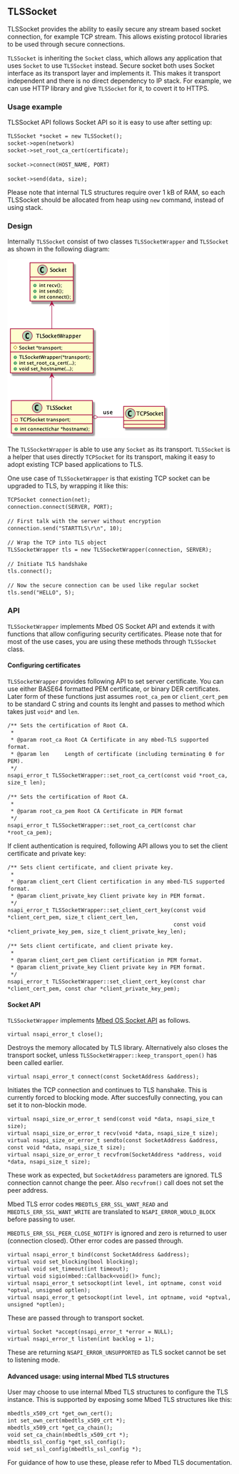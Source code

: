 ## TLSSocket

TLSSocket provides the ability to easily secure any stream based socket connection, for example TCP stream. This allows existing protocol libraries to be used through secure connections.

`TLSSocket` is inheriting the `Socket` class, which allows any application that uses `Socket` to use `TLSSocket` instead.
Secure socket both uses Socket interface as its transport layer and implements it. This makes it transport independent and there is no direct dependency to IP stack. For example, we can use HTTP library and give `TLSSocket` for it, to covert it to HTTPS.

### Usage example

TLSSocket API follows Socket API so it is easy to use after setting up:

```
TLSSocket *socket = new TLSSocket();
socket->open(network)
socket->set_root_ca_cert(certificate);

socket->connect(HOST_NAME, PORT)

socket->send(data, size);
```

Please note that internal TLS structures require over 1 kB of RAM, so each TLSSocket should be allocated from heap using `new` command, instead of using stack.


### Design

Internally `TLSSocket` consist of two classes `TLSSocketWrapper` and `TLSSocket` as shown in the following diagram:

![TLSSocket UML](tlssocket.png)

The `TLSSocketWrapper` is able to use any `Socket` as its transport. `TLSSocket` is a helper that uses directly `TCPSocket` for its transport, making it easy to adopt existing TCP based applications to TLS.

One use case of `TLSSocketWrapper` is that existing TCP socket can be upgraded to TLS, by wrapping it like this:

```
TCPSocket connection(net);
connection.connect(SERVER, PORT);

// First talk with the server without encryption
connection.send("STARTTLS\r\n", 10);

// Wrap the TCP into TLS object
TLSSocketWrapper tls = new TLSSocketWrapper(connection, SERVER);

// Initiate TLS handshake
tls.connect();

// Now the secure connection can be used like regular socket
tls.send("HELLO", 5);
```

### API

`TLSSocketWrapper` implements Mbed OS Socket API and extends it with functions that allow configuring security certificates. Please note that for most of the use cases, you are using these methods through `TLSSocket` class.

#### Configuring certificates

`TLSSocketWrapper` provides following API to set server certificate. You can use either BASE64 formatted PEM certificate, or binary DER certificates. Later form of these functions just assumes `root_ca_pem` or `client_cert_pem` to be standard C string and counts its lenght and passes to method which takes just `void*` and `len`.

```
/** Sets the certification of Root CA.
 *
 * @param root_ca Root CA Certificate in any mbed-TLS supported format.
 * @param len     Length of certificate (including terminating 0 for PEM).
 */
nsapi_error_t TLSSocketWrapper::set_root_ca_cert(const void *root_ca, size_t len);

/** Sets the certification of Root CA.
 *
 * @param root_ca_pem Root CA Certificate in PEM format
 */
nsapi_error_t TLSSocketWrapper::set_root_ca_cert(const char *root_ca_pem);
```

If client authentication is required, following API allows you to set the client certificate and private key:

```
/** Sets client certificate, and client private key.
 *
 * @param client_cert Client certification in any mbed-TLS supported format.
 * @param client_private_key Client private key in PEM format.
 */
nsapi_error_t TLSSocketWrapper::set_client_cert_key(const void *client_cert_pem, size_t client_cert_len,
                                                    const void *client_private_key_pem, size_t client_private_key_len);

/** Sets client certificate, and client private key.
 *
 * @param client_cert_pem Client certification in PEM format.
 * @param client_private_key Client private key in PEM format.
 */
nsapi_error_t TLSSocketWrapper::set_client_cert_key(const char *client_cert_pem, const char *client_private_key_pem);
```

#### Socket API

`TLSSocketWrapper` implements [Mbed OS Socket API](https://os.mbed.com/docs/v5.10/apis/network-socket.html) as follows.

```
virtual nsapi_error_t close();
```

Destroys the memory allocated by TLS library.
Alternatively also closes the transport socket, unless `TLSSocketWrapper::keep_transport_open()` has been called earlier.


```
virtual nsapi_error_t connect(const SocketAddress &address);
```

Initiates the TCP connection and continues to TLS hanshake.
This is currently forced to blocking mode. After succesfully connecting, you can set it to non-blockin mode.

```
virtual nsapi_size_or_error_t send(const void *data, nsapi_size_t size);
virtual nsapi_size_or_error_t recv(void *data, nsapi_size_t size);
virtual nsapi_size_or_error_t sendto(const SocketAddress &address, const void *data, nsapi_size_t size);
virtual nsapi_size_or_error_t recvfrom(SocketAddress *address, void *data, nsapi_size_t size);
```
These work as expected, but `SocketAddress` parameters are ignored. TLS connection cannot
change the peer. Also `recvfrom()` call does not set the peer address.

Mbed TLS error codes `MBEDTLS_ERR_SSL_WANT_READ` and `MBEDTLS_ERR_SSL_WANT_WRITE` are
translated to `NSAPI_ERROR_WOULD_BLOCK` before passing to user.

`MBEDTLS_ERR_SSL_PEER_CLOSE_NOTIFY` is ignored and zero is returned to user (connection closed). Other error codes are passed through.

```
virtual nsapi_error_t bind(const SocketAddress &address);
virtual void set_blocking(bool blocking);
virtual void set_timeout(int timeout);
virtual void sigio(mbed::Callback<void()> func);
virtual nsapi_error_t setsockopt(int level, int optname, const void *optval, unsigned optlen);
virtual nsapi_error_t getsockopt(int level, int optname, void *optval, unsigned *optlen);
```
These are passed through to transport socket.


```
virtual Socket *accept(nsapi_error_t *error = NULL);
virtual nsapi_error_t listen(int backlog = 1);
```
These are returning `NSAPI_ERROR_UNSUPPORTED` as TLS socket cannot be set to listening mode.

#### Advanced usage: using internal Mbed TLS structures

User may choose to use internal Mbed TLS structures to configure the TLS instance. This is supported by exposing some Mbed TLS structures like this:

```
mbedtls_x509_crt *get_own_cert();
int set_own_cert(mbedtls_x509_crt *);
mbedtls_x509_crt *get_ca_chain();
void set_ca_chain(mbedtls_x509_crt *);
mbedtls_ssl_config *get_ssl_config();
void set_ssl_config(mbedtls_ssl_config *);
```

For guidance of how to use these, please refer to Mbed TLS documentation.
